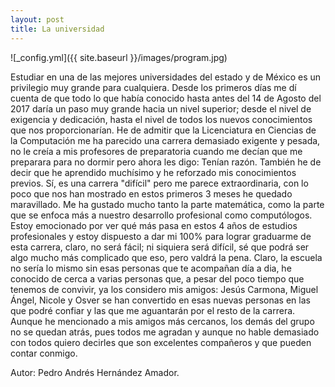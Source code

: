 ```yaml
---
layout: post
title: La universidad
---
```

![_config.yml]({{ site.baseurl }}/images/program.jpg)

Estudiar en una de las mejores universidades del estado y de México es un privilegio muy grande para cualquiera. 
Desde los primeros días me dí cuenta de que todo lo que había conocido hasta antes del 14 de Agosto del 2017
daría un paso muy grande hacia un nivel superior; desde el nivel de exigencia y dedicación, hasta el nivel de
todos los nuevos conocimientos que nos proporcionarían. 
He de admitir que la Licenciatura en Ciencias de la Computación me ha parecido una carrera demasiado exigente y
pesada, no le creía a mis profesores de preparatoria cuando me decían que me preparara para no dormir pero 
ahora les digo: Tenían razón. También he de decir que he aprendido muchísimo y he reforzado mis conocimientos 
previos. Sí, es una carrera "difícil" pero me parece extraordinaria, con lo poco que nos han mostrado en estos 
primeros 3 meses he quedado maravillado. Me ha gustado mucho tanto la parte matemática, como la parte que se
enfoca más a nuestro desarrollo profesional como computólogos.
Estoy emocionado por ver qué más pasa en estos 4 años de estudios profesionales y estoy dispuesto a dar mi 100% 
para lograr graduarme de esta carrera, claro, no será fácil; ni siquiera será difícil, sé que podrá ser algo mucho 
más complicado que eso, pero valdrá la pena. 
Claro, la escuela no sería lo mismo sin esas personas que te acompañan día a dia, he conocido de cerca a varias
personas que, a pesar del poco tiempo que tenemos de convivir, ya los considero mis amigos: Jesús Carmona,
Miguel Ángel, Nicole y Osver se han convertido en esas nuevas personas en las que podré confiar y las que me
aguantarán por el resto de la carrera. Aunque he mencionado a mis amigos más cercanos, los demás del grupo no se 
quedan atrás, pues todos me agradan y aunque no hable demasiado con todos quiero decirles que son excelentes 
compañeros y que pueden contar conmigo.


Autor: Pedro Andrés Hernández Amador.

